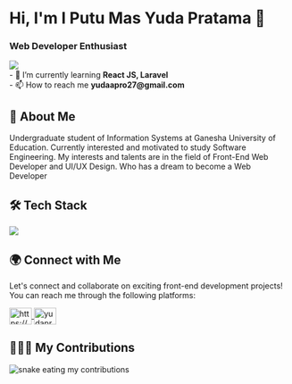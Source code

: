 <h1>Hi, I'm I Putu Mas Yuda Pratama 👋</h1>

<h3>Web Developer  Enthusiast</h3>
<img align="left" src="https://visitor-badge.laobi.icu/badge?page_id=yudapratama8725.yudapratama8725" />

</br>
- 🌱 I’m currently learning <strong>React JS, Laravel</strong>
</br>
- 📫 How to reach me <strong>yudaapro27@gmail.com</strong>

<h2>🚀 About Me</h2>

Undergraduate student of Information Systems at Ganesha University of Education. Currently interested and motivated to study Software Engineering. My interests and talents are in the field of Front-End Web Developer and UI/UX Design. Who has a dream to become a Web Developer

<h2>🛠️ Tech Stack</h2>

<p align="left"> 
 <img src="https://skillicons.dev/icons?i=html,css,bootstrap,tailwind,figma,js,php,laravel,mongodb,mysql,postman,git"/>
</p>

<h2>🌍 Connect with Me</h2>

Let's connect and collaborate on exciting front-end development projects! You can reach me through the following platforms:

<p align="left">
  <a href="https://www.linkedin.com/in/yudapratamaa/" target="blank">
    <img align="center" src="https://raw.githubusercontent.com/rahuldkjain/github-profile-readme-generator/master/src/images/icons/Social/linked-in-alt.svg"       
      alt="https://www.linkedin.com/in/yudapratamaa/" height="30" width="40" />
  </a>
  <a href="https://www.instagram.com/_yudaap/" target="blank">
    <img align="center" src="https://raw.githubusercontent.com/rahuldkjain/github-profile-readme-generator/master/src/images/icons/Social/instagram.svg" 
    alt="yudapratama" height="30" width="40" />
  </a>
</p>

<h2> 👩🏻‍💻 My Contributions</h2>

<img alt="snake eating my contributions" src="https://raw.githubusercontent.com/yudapratama8725/yudapratama8725/output/github-contribution-grid-snake.svg" />
